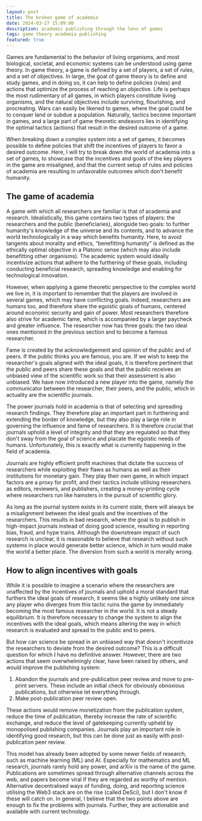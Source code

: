 ```yaml
---
layout: post
title: The broken game of academia
date: 2024-03-27 15:09:00
description: academic publishing through the lens of games
tags: game theory academia publishing
featured: true
---
```


Games are fundamental to the behavior of living organisms, and most biological, societal, and economic systems can be understood using game theory. In game theory, a game is defined by a set of players, a set of rules, and a set of objectives. In large, the goal of game theory is to define and study games, and in doing so, it can help to define policies (rules) and actions that optimize the process of reaching an objective. Life is perhaps the most rudimentary of all games, in which players constitute living organisms, and the natural objectives include surviving, flourishing, and procreating. Wars can easily be likened to games, where the goal could be to conquer land or subdue a population. Naturally, tactics become important in games, and a large part of game theoretic endeavors lies in identifying the optimal tactics (actions) that result in the desired outcome of a game. 

When breaking down a complex system into a set of games, it becomes possible to define policies that shift the incentives of players to favor a desired outcome. Here, I will try to break down the world of academia into a set of games, to showcase that the incentives and goals of the key players in the game are misaligned, and that the current setup of rules and policies of academia are resulting in unfavorable outcomes which don't benefit humanity.

## The game of academia
A game with which all researchers are familiar is that of academia and research. Idealistically, this game contains two types of players: the researchers and the public (beneficiaries), alongside two goals: to further humanity's knowledge of the universe and its contents, and to advance the world technologically in a way which benefits humanity. Here, to avoid tangents about morality and ethics, “benefitting humanity” is defined as the ethically optimal objective in a Platonic sense (which may also include benefitting other organisms). The academic system would ideally incentivize actions that adhere to the furthering of these goals, including conducting beneficial research, spreading knowledge and enabling for technological innovation.

However, when applying a game theoretic perspective to the complex world we live in, it is important to remember that the players are involved in several games, which may have conflicting goals. Indeed, researchers are humans too, and therefore share the egoistic goals of humans, centered around economic security and gain of power. Most researchers therefore also strive for academic fame, which is accompanied by a larger paycheck and greater influence. The researcher now has three goals: the two ideal ones mentioned in the previous section and to become a famous researcher. 

Fame is created by the acknowledgement and opinion of the public and of peers. If the public thinks you are famous, you are. If we wish to keep the researcher's goals aligned with the ideal goals, it is therefore pertinent that the public and peers share these goals and that the public receives an unbiased view of the scientific work so that their assessment is also unbiased. We have now introduced a new player into the game, namely the communicator between the researcher, their peers, and the public, which in actuality are the scientific journals.

The power journals hold in academia is that of selecting and spreading research findings. They therefore play an important part in furthering and extending the border of knowledge, but they also play a large role in governing the influence and fame of researchers. It is therefore crucial that journals uphold a level of integrity and that they are regulated so that they don't sway from the goal of science and placate the egoistic needs of humans. Unfortunately, this is exactly what is currently happening in the field of academia.

Journals are highly efficient profit machines that dictate the success of researchers while exploiting their flaws as humans as well as their institutions for monetary gain. They play their own game, in which impact factors are a proxy for profit, and their tactics include utilising researchers as editors, reviewers, and publishers, creating a money-printing cycle where researchers run like hamsters in the pursuit of scientific glory.

As long as the journal system exists in its current state, there will always be a misalignment between the ideal goals and the incentives of the researchers. This results in bad research, where the goal is to publish in high-impact journals instead of doing good science, resulting in reporting bias, fraud, and hype trains. Although the downstream impact of such research is unclear, it is reasonable to believe that research without such systems in place would generate better science, which in turn would make the world a better place. The diversion from such a world is morally wrong.

## How to align incentives with goals
While it is possible to imagine a scenario where the researchers are unaffected by the incentives of journals and uphold a moral standard that furthers the ideal goals of research, it seems like a highly unlikely one since any player who diverges from this tactic ruins the game by immediately becoming the most famous researcher in the world. It is not a steady equilibrium. It is therefore necessary to change the system to align the incentives with the ideal goals, which means altering the way in which research is evaluated and spread to the public and to peers.

But how can science be spread in an unbiased way that doesn't incentivize the researchers to deviate from the desired outcome? This is a difficult question for which I have no definitive answer. However, there are two actions that seem overwhelmingly clear, have been raised by others, and would improve the publishing system:

1. Abandon the journals and pre-publication peer review and move to pre-print servers. These include an initial check for obviously obnoxious publications, but otherwise let everything through.
2. Make post-publication peer review open.

These actions would remove monetization from the publication system, reduce the time of publication, thereby increase the rate of scientific exchange, and reduce the level of gatekeeping currently upheld by monopolised publishing companies. Journals play an important role in identifying good research, but this can be done just as easily with post-publication peer review.

This model has already been adopted by some newer fields of research, such as machine learning (ML) and AI. Especially for mathematics and ML research, journals rarely hold any power, and arXiv is the name of the game. Publications are sometimes spread through alternative channels across the web, and papers become viral if they are regarded as worthy of mention. Alternative decentralised ways of funding, doing, and reporting science utilising the Web3 stack are on the rise (called DeSci), but I don't know if these will catch on. In general, I believe that the two points above are enough to fix the problems with journals. Further, they are actionable and available with current technology.

